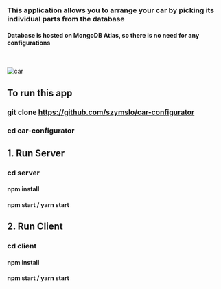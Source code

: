 ### This application allows you to arrange your car by picking its individual parts from the database
#### Database is hosted on MongoDB Atlas, so there is no need for any configurations

<br>

![car](https://user-images.githubusercontent.com/52113159/97114424-bd5ec980-16f0-11eb-8722-2df13079695c.gif)

## To run this app

### git clone https://github.com/szymslo/car-configurator
### cd car-configurator

## 1. Run Server
### cd server
#### npm install
#### npm start / yarn start

## 2. Run Client
### cd client
#### npm install
#### npm start / yarn start

